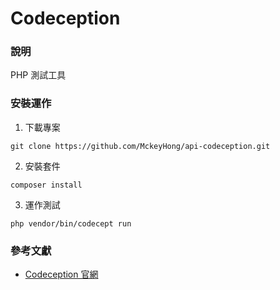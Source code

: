 # Codeception


### 說明

PHP 測試工具


### 安裝運作

1. 下載專案

```
git clone https://github.com/MckeyHong/api-codeception.git
```

2. 安裝套件

```
composer install
```

3. 運作測試

```
php vendor/bin/codecept run
```


### 參考文獻

* [Codeception 官網](https://codeception.com/)